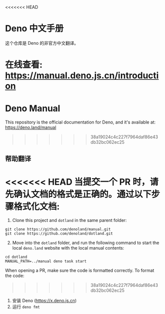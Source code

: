 <<<<<<< HEAD
# Deno 中文手册

这个仓库是 Deno 的非官方中文翻译。

在线查看: https://manual.deno.js.cn/introduction
=======
# Deno Manual

This repository is the official documentation for Deno, and it's available at:
https://deno.land/manual
>>>>>>> 38a19024c4c227f7964daf86e43db32bc062ec25

## 帮助翻译

<<<<<<< HEAD
当提交一个 PR 时，请先确认文档的格式是正确的。通过以下步骤格式化文档:
=======
1. Clone this project and `dotland` in the same parent folder:

```
git clone https://github.com/denoland/manual.git
git clone https://github.com/denoland/dotland.git
```

2. Move into the `dotland` folder, and run the following command to start the
   local `deno.land` website with the local manual contents:

```
cd dotland
MANUAL_PATH=../manual deno task start
```

When opening a PR, make sure the code is formatted correctly. To format the
code:
>>>>>>> 38a19024c4c227f7964daf86e43db32bc062ec25

1. 安装 Deno (https://x.deno.js.cn)
2. 运行 `deno fmt`
